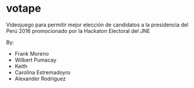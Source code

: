 ﻿# votape

Videojuego para permitir mejor elección de candidatos a la presidencia del Perú 2016 promocionado por la Hackaton Electoral del JNE

By:
- Frank Moreno
- Wilbert Pumacay
- Keith 
- Carolina Estremadoyro
- Alexander Rodriguez